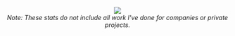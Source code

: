 <p align="center">
  <a href="https://github.com/MackHartley/MackHartley">
    <img src="https://github-readme-stats.vercel.app/api?username=MackHartley&count_private=true&show_icons=true&theme=dark" />
  </a>
  <br>
  <i>Note: These stats do not include all work I've done for companies or private projects.</i>
</p>
